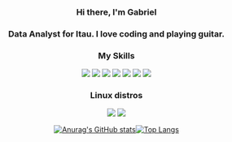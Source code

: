 <h3 align="center">Hi there, I'm Gabriel</h3>
<h3 align="center">Data Analyst for Itau. I love coding and playing guitar.</h3>
<div align="center">
    <h3 align="center">My Skills</h3>
    <img src="https://img.shields.io/badge/python%20-%2343853D.svg?&style=for-the-badge&logo=python&logoColor=white" />
    <img src= "https://img.shields.io/badge/HTML5-E34F26?style=for-the-badge&logo=html5&logoColor=white"></img>
    <img src= "https://img.shields.io/badge/CSS3-1572B6?style=for-the-badge&logo=css3&logoColor=white"></img>
    <img src= "https://img.shields.io/badge/JavaScript-323330?style=for-the-badge&logo=javascript&logoColor=F7DF1E"></img>
    <img src= "https://img.shields.io/badge/Bootstrap-563D7C?style=for-the-badge&logo=bootstrap&logoColor=white"></img>
    <img src= "https://img.shields.io/badge/MySQL-00000F?style=for-the-badge&logo=mysql&logoColor=white"></img>
    <img src= "https://img.shields.io/badge/AWS-edb253?style=for-the-badge&logo=amazonaws&logoColor=white"></img>
    <h3 align="center">Linux distros</h3>
    <img src="https://img.shields.io/badge/DEBIAN-bf0000?&style=for-the-badge&logo=Debian&logoColor=white">
    <img src="https://img.shields.io/badge/ARCH-0057e7?&style=for-the-badge&logo=ArchLinux&logoColor=white">
    
[![Anurag's GitHub stats](https://github-readme-stats.vercel.app/api?username=thegvbs&show_icons=true&theme=github_dark&hide_border=true&bg_color=0000)](https://github.com/anuraghazra/github-readme-stats)[![Top Langs](https://github-readme-stats.vercel.app/api/top-langs/?username=thegvbs&layout=compact&theme=github_dark&hide_border=true&bg_color=0000)](https://github.com/anuraghazra/github-readme-stats)
</div>
